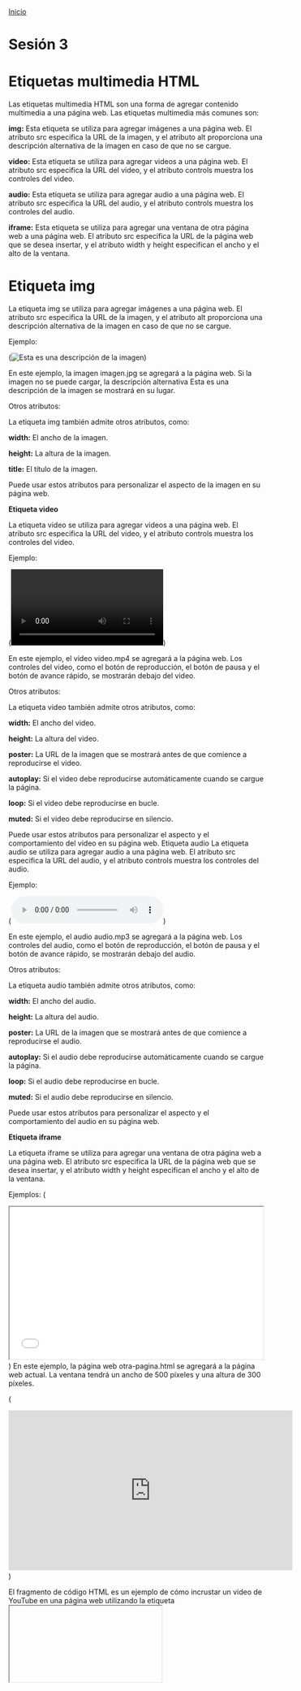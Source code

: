 <!-- No borrar o modificar -->
[Inicio](./index.md)

# **Sesión 3** 


<!-- Su documentación aquí -->


# **Etiquetas multimedia HTML**
Las etiquetas multimedia HTML son una forma de agregar contenido multimedia a una página web. Las etiquetas multimedia más comunes son:

**img:** Esta etiqueta se utiliza para agregar imágenes a una página web. El atributo src especifica la URL de la imagen, y el atributo alt proporciona una descripción alternativa de la imagen en caso de que no se cargue.

**video:** Esta etiqueta se utiliza para agregar videos a una página web. El atributo src especifica la URL del video, y el atributo controls muestra los controles del video.

**audio:** Esta etiqueta se utiliza para agregar audio a una página web. El atributo src especifica la URL del audio, y el atributo controls muestra los controles del audio.

**iframe:** Esta etiqueta se utiliza para agregar una ventana de otra página web a una página web. El atributo src especifica la URL de la página web que se desea insertar, y el atributo width y height especifican el ancho y el alto de la ventana.

# **Etiqueta img**
La etiqueta img se utiliza para agregar imágenes a una página web. El atributo src especifica la URL de la imagen, y el atributo alt proporciona una descripción alternativa de la imagen en caso de que no se cargue.

Ejemplo:


(<img src="imagen.jpg" alt="Esta es una descripción de la imagen">)


En este ejemplo, la imagen imagen.jpg se agregará a la página web. Si la imagen no se puede cargar, la descripción alternativa Esta es una descripción de la imagen se mostrará en su lugar.

Otros atributos:

La etiqueta img también admite otros atributos, como:

**width:** El ancho de la imagen.

**height:** La altura de la imagen.

**title:** El título de la imagen.

Puede usar estos atributos para personalizar el aspecto de la imagen en su página web.

**Etiqueta video**

La etiqueta video se utiliza para agregar videos a una página web. El atributo src especifica la URL del video, y el atributo controls muestra los controles del video.

Ejemplo:


(<video src="video.mp4" controls></video>)


En este ejemplo, el video video.mp4 se agregará a la página web. Los controles del video, como el botón de reproducción, el botón de pausa y el botón de avance rápido, se mostrarán debajo del video.

Otros atributos:

La etiqueta video también admite otros atributos, como:

**width:** El ancho del video.

**height:** La altura del video.

**poster:** La URL de la imagen que se mostrará antes de que comience a reproducirse el video.

**autoplay:** Si el video debe reproducirse automáticamente cuando se cargue la página.

**loop:** Si el video debe reproducirse en bucle.

**muted:** Si el video debe reproducirse en silencio.

Puede usar estos atributos para personalizar el aspecto y el comportamiento del video en su página web.
Etiqueta audio
La etiqueta audio se utiliza para agregar audio a una página web. El atributo src especifica la URL del audio, y el atributo controls muestra los controles del audio.

Ejemplo:


(<audio src="audio.mp3" controls></audio>)


En este ejemplo, el audio audio.mp3 se agregará a la página web. Los controles del audio, como el botón de reproducción, el botón de pausa y el botón de avance rápido, se mostrarán debajo del audio.

Otros atributos:

La etiqueta audio también admite otros atributos, como:

**width:** El ancho del audio.

**height:** La altura del audio.

**poster:** La URL de la imagen que se mostrará antes de que comience a reproducirse el audio.

**autoplay:** Si el audio debe reproducirse automáticamente cuando se cargue la página.

**loop:** Si el audio debe reproducirse en bucle.

**muted:** Si el audio debe reproducirse en silencio.

Puede usar estos atributos para personalizar el aspecto y el comportamiento del audio en su página web.

**Etiqueta iframe**

La etiqueta iframe se utiliza para agregar una ventana de otra página web a una página web. El atributo src especifica la URL de la página web que se desea insertar, y el atributo width y height especifican el ancho y el alto de la ventana.

Ejemplos:
(
<iframe src="otra-pagina.html" width="500" height="300"></iframe>
)
En este ejemplo, la página web otra-pagina.html se agregará a la página web actual. La ventana tendrá un ancho de 500 píxeles y una altura de 300 píxeles.

(
<iframe width="560" height="315" src="https://www.youtube.com/embed/v64KOxKVLVg" frameborder="0"
            allow="accelerometer; autoplay; encrypted-media; gyroscope; picture-in-picture" allowfullscreen></iframe>
)

El fragmento de código HTML es un ejemplo de cómo incrustar un video de YouTube en una página web utilizando la etiqueta <iframe>. Aquí tienes una explicación detallada de los atributos y su función en este código:

(width="560" y height="315":) Estos atributos definen el ancho y la altura del iframe en píxeles. En este caso, el iframe tendrá un ancho de 560 píxeles y una altura de 315 píxeles.

**src=** "https://www.youtube.com/embed/v64KOxKVLVg": El atributo src especifica la URL del recurso incrustado. En este caso, la URL apunta a un video de YouTube con el identificador "v64KOxKVLVg". La parte /embed/ en la URL indica que se está incrustando un video.

**frameborder="0":** Este atributo define si se debe mostrar o no un borde alrededor del iframe. En este caso, se establece en "0" para que no se muestre ningún borde.

**allow=**"accelerometer; autoplay; encrypted-media; gyroscope; picture-in-picture": El atributo allow especifica qué características del navegador están permitidas cuando se reproduce el contenido incrustado. Las opciones aquí indican que se permiten el uso del acelerómetro, la reproducción automática, la reproducción de medios encriptados, el giroscopio y la función "picture-in-picture" (imagen en imagen).

**allowfullscreen:** Este atributo permite que el iframe se expanda a pantalla completa cuando el usuario haga clic en el botón de pantalla completa en el reproductor de video.

Otros atributos:

La etiqueta iframe también admite otros atributos, como:

**frameborder:** El ancho del borde alrededor del iframe.

**scrolling:** Si el iframe debe tener barras de desplazamiento.

**allowtransparency:** Si el iframe debe ser transparente.

**sandbox:** Una lista de restricciones que se aplican al iframe.

Puede usar estos atributos para personalizar el aspecto y el comportamiento del iframe en su página web.

**Nota:**

Los iframes se utilizan a menudo para incrustar contenido de otras páginas web en su propia página web. Sin embargo, los iframes también pueden ser utilizados para fines maliciosos, como inyectar código malicioso en su página web. Por lo tanto, es importante utilizar los iframes con cuidado.

Los iframes no son compatibles con todos los navegadores.

# **Recursos:**

**Unsplash**

Unsplash es un sitio web que ofrece fotos de alta calidad libres de regalías. Las fotos de Unsplash se pueden usar para cualquier propósito, personal o comercial, sin necesidad de atribución. El sitio web fue fundado en 2013 por Mikael Cho y Viktor Krastev, y desde entonces ha crecido hasta convertirse en uno de los sitios web de fotos libres de regalías más populares del mundo.

https://unsplash.com/es/explora

**Pixabay**

Pixabay es un sitio web que ofrece imágenes, videos y música libres de regalías. Las imágenes, videos y música de Pixabay se pueden usar para cualquier propósito, personal o comercial, sin necesidad de atribución. El sitio web fue fundado en 2010 por Hans Böck y se ha convertido en uno de los sitios web de medios libres más populares del mundo.

https://pixabay.com/es/

**IconArchive**

IconArchive es un sitio web que ofrece iconos gratuitos y de alta calidad para web y aplicaciones. Los iconos de IconArchive se pueden descargar en una variedad de formatos, incluyendo PNG, SVG, ICO y ICNS.

https://www.iconarchive.com/

# **Este código HTML está creando una página web con diferentes elementos multimedia, incluyendo:**

- Etiquetas de encabezado <h1> y <h2> para títulos.

- Párrafos <p> con descripciones.

- Una imagen <img>

- Un video <video> con controles.

- Un audio <audio> con controles.

- Un iframe de YouTube.

También tiene definidos estilos CSS dentro de la etiqueta <style> que incluyen:

- Centrar los títulos y párrafos.

- Dar formato a la imagen para centrarla y asignarle un ancho.

- Aplicar reglas a los elementos multimedia para centrarlos, asignarles ancho/alto y espaciado inferior.

![imagen1](image-4.png)
![imagen2](image-5.png)
![imagen3](image-6.png)


# **Actividad: Adición de contenido multimedia en un sitio web utilizando etiquetas HTML5**

Completa el siguiente código HTML añadiendo el contenido multimedia correspondiente en cada sección:

- 4 Imagenes

- 2 vídeos

- 4 Audios

- 2 marco en línea

- Utiliza encabezados para títulos en cada elemento (<h1>...<h6>).

Crea una descripción para cada elemento utilizando párrafos (<p>).

Además, puedes emplear las siguientes etiquetas para mejorar la estructura y estilo de tu contenido:

- Usa <strong> para resaltar texto importante.

- Utiliza <br> para insertar saltos de línea si es necesario.

- Agrega <span> para aplicar estilos específicos a porciones de texto.

- Emplea <i> para enfatizar o dar énfasis a palabras o frases.

- Utiliza <u> para subrayar texto cuando sea necesario.

- Considera el uso de <div> para crear secciones o contenedores para tu contenido, lo que puede facilitar la organización y el diseño de la página.

# **Plantilla Inicial**

![imagen1.1](image-7.png)
![imagen1.2](image-8.png)
![imagen1.3](image-9.png)


Semántica y Estructura de la Plantilla
El código HTML y CSS proporcionado describe un sitio web que trata sobre etiquetas multimedia en HTML5. A continuación, se desglosa la semántica y estructura del sitio:

<!DOCTYPE html>: Esto define el tipo de documento como HTML5.

<html>: La etiqueta raíz que envuelve todo el contenido HTML del sitio.

<head>: Aquí se encuentran las metainformaciones y enlaces a recursos externos. En este caso, se define el título de la página y se incluye un bloque <style> para agregar reglas de estilo CSS.

<title>: Establece el título de la página en la pestaña del navegador.

<style>: Contiene reglas de estilo CSS que afectan al diseño y la apariencia del sitio.

<body>: Aquí se coloca el contenido principal visible de la página.

<header>: Sección de encabezado que contiene el título principal y un subtítulo.

<h1> y <h3>: Encabezados de nivel 1 y 3, respectivamente, que proporcionan títulos jerárquicos y estructuran la información del encabezado.

<section>: Define una sección de contenido temático. Se utilizan para agrupar información relacionada.

<h2>: Encabezado de nivel 2 que se utiliza para los títulos de las secciones de contenido.

<p>: Párrafo de texto que contiene contenido informativo sobre las imágenes, videos, audios y iframes.

<footer>: Pie de página que contiene información de autoría y derechos de autor. Incluye saltos de línea <br> para separar las líneas de texto.

En cuanto al estilo, el CSS define reglas para la apariencia visual del sitio:

La fuente del cuerpo del sitio es Arial o una fuente sans-serif en caso de que Arial no esté disponible.
El encabezado (<header>) tiene un fondo oscuro, texto blanco y un espacio de relleno.
Cada sección (<section>) tiene un borde, un espacio de relleno y un margen inferior.
Los encabezados de nivel 1 y 3 están centrados.
Los encabezados de nivel 2 (<h2>) tienen color azul.
El pie de página (<footer>) tiene un fondo oscuro, texto blanco, espacio de relleno y está centrado.
Este sitio utiliza HTML5 y CSS para presentar información sobre etiquetas multimedia en HTML5, con una estructura semántica que utiliza encabezados, párrafos y secciones para organizar y presentar el contenido. El estilo CSS proporciona una apariencia visual coherente y agradable.